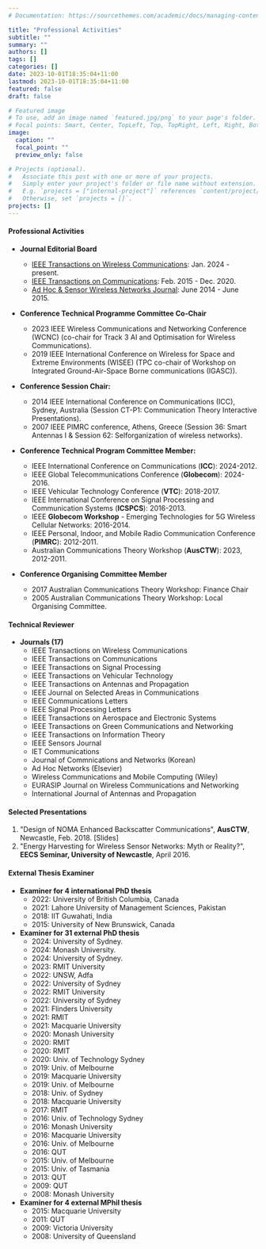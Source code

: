 ```yaml
---
# Documentation: https://sourcethemes.com/academic/docs/managing-content/

title: "Professional Activities"
subtitle: ""
summary: ""
authors: []
tags: []
categories: []
date: 2023-10-01T18:35:04+11:00
lastmod: 2023-10-01T18:35:04+11:00
featured: false
draft: false

# Featured image
# To use, add an image named `featured.jpg/png` to your page's folder.
# Focal points: Smart, Center, TopLeft, Top, TopRight, Left, Right, BottomLeft, Bottom, BottomRight.
image:
  caption: ""
  focal_point: ""
  preview_only: false

# Projects (optional).
#   Associate this post with one or more of your projects.
#   Simply enter your project's folder or file name without extension.
#   E.g. `projects = ["internal-project"]` references `content/project/deep-learning/index.md`.
#   Otherwise, set `projects = []`.
projects: []
---
```


#### **Professional Activities**
- **Journal Editorial Board**
    - [IEEE Transactions on Wireless Communications](https://www.comsoc.org/publications/journals/ieee-twc): Jan. 2024 - present.
    - [IEEE Transactions on Communications](https://www.comsoc.org/publications/journals/ieee-tcom/ieee-transactions-communications-editorial-board): Feb. 2015 - Dec. 2020.
    - [Ad Hoc & Sensor Wireless Networks Journal](http://www.oldcitypublishing.com/AHSWN/AHSWN.html): June 2014 - June 2015.

- **Conference Technical Programme Committee Co-Chair**
    - 2023 IEEE Wireless Communications and Networking Conference (WCNC) (co-chair for Track 3 AI and Optimisation for Wireless Communications).
    - 2019 IEEE International Conference on Wireless for Space and Extreme Environments (WISEE) (TPC co-chair of Workshop on Integrated Ground-Air-Space Borne communications (IGASC)).

- **Conference Session Chair:**
    - 2014 IEEE International Conference on Communications (ICC), Sydney, Australia (Session CT-P1: Communication Theory Interactive Presentations).
    - 2007 IEEE PIMRC conference, Athens, Greece (Session 36: Smart Antennas I & Session 62: Selforganization of wireless networks).

- **Conference Technical Program Committee Member:**
    - IEEE International Conference on Communications (**ICC**): 2024-2012.
    - IEEE Global Telecommunications Conference (**Globecom**): 2024-2016.
    - IEEE Vehicular Technology Conference (**VTC**): 2018-2017.
    - IEEE International Conference on Signal Processing and Communication Systems (**ICSPCS**): 2016-2013.
    - IEEE **Globecom Workshop** - Emerging Technologies for 5G Wireless Cellular Networks: 2016-2014.
    - IEEE Personal, Indoor, and Mobile Radio Communication Conference (**PIMRC**): 2012-2011.
    - Australian Communications Theory Workshop (**AusCTW**): 2023, 2012-2011.

- **Conference Organising Committee Member**
    - 2017 Australian Communications Theory Workshop: Finance Chair
    - 2005 Australian Communications Theory Workshop: Local Organising Committee.

#### **Technical Reviewer**
- **Journals (17)**
    - IEEE Transactions on Wireless Communications
    - IEEE Transactions on Communications
    - IEEE Transactions on Signal Processing
    - IEEE Transactions on Vehicular Technology
    - IEEE Transactions on Antennas and Propagation
    - IEEE Journal on Selected Areas in Communications
    - IEEE Communications Letters
    - IEEE Signal Processing Letters
    - IEEE Transactions on Aerospace and Electronic Systems
    - IEEE Transactions on Green Communications and Networking
    - IEEE Transactions on Information Theory
    - IEEE Sensors Journal
    - IET Communications
    - Journal of Commnications and Networks (Korean)
    - Ad Hoc Networks (Elsevier)
    - Wireless Communications and Mobile Computing (Wiley)
    - EURASIP Journal on Wireless Communications and Networking
    - International Journal of Antennas and Propagation

#### **Selected Presentations**
1. "Design of NOMA Enhanced Backscatter Communications", **AusCTW**, Newcastle, Feb. 2018. [Slides]
2. "Energy Harvesting for Wireless Sensor Networks: Myth or Reality?", **EECS Seminar, University of Newcastle**, April 2016.


#### **External Thesis Examiner**
- **Examiner for **4** international PhD thesis**
    - 2022: University of British Columbia, Canada
    - 2021: Lahore University of Management Sciences, Pakistan
    - 2018: IIT Guwahati, India
    - 2015: University of New Brunswick, Canada
- **Examiner for **31** external PhD thesis**
    - 2024: University of Sydney.
    - 2024: Monash University.
    - 2024: University of Sydney.
    - 2023: RMIT University
    - 2022: UNSW, Adfa
    - 2022: University of Sydney
    - 2022: RMIT University
    - 2022: University of Sydney
    - 2021: Flinders University
    - 2021: RMIT
    - 2021: Macquarie University
    - 2020: Monash University
    - 2020: RMIT
    - 2020: RMIT
    - 2020: Univ. of Technology Sydney
    - 2019: Univ. of Melbourne
    - 2019: Macquarie University
    - 2019: Univ. of Melbourne
    - 2018: Univ. of Sydney
    - 2018: Macquarie University
    - 2017: RMIT
    - 2016: Univ. of Technology Sydney
    - 2016: Monash University
    - 2016: Macquarie University
    - 2016: Univ. of Melbourne
    - 2016: QUT
    - 2015: Univ. of Melbourne
    - 2015: Univ. of Tasmania
    - 2013: QUT
    - 2009: QUT
    - 2008: Monash University
- **Examiner for **4** external MPhil thesis**
    - 2015: Macquarie University
    - 2011: QUT
    - 2009: Victoria University
    - 2008: University of Queensland